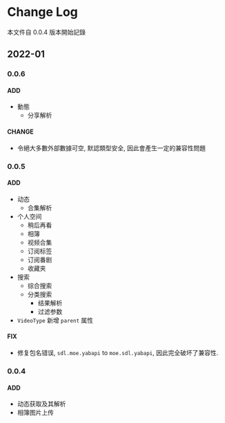# Change Log

本文件自 0.0.4 版本開始記錄

## 2022-01

### 0.0.6

#### ADD

- 動態
    - 分享解析

#### CHANGE

- 令絕大多數外部數據可空, 默認類型安全, 因此會產生一定的兼容性問題

### 0.0.5

#### ADD

- 动态
    - 合集解析
- 个人空间
    - 稍后再看
    - 相簿
    - 视频合集
    - 订阅标签
    - 订阅番剧
    - 收藏夹
- 搜索
    - 综合搜索
    - 分类搜索
        - 结果解析
        - 过滤参数
- `VideoType` 新增 `parent` 属性

#### FIX

- 修复包名错误, `sdl.moe.yabapi` to `moe.sdl.yabapi`, 因此完全破坏了兼容性.

### 0.0.4

#### ADD

- 动态获取及其解析
- 相簿图片上传
